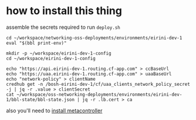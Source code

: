 # how to install this thing

assemble the secrets required to run `deploy.sh`

```
cd ~/workspace/networking-oss-deployments/environments/eirini-dev-1
eval "$(bbl print-env)"

mkdir -p ~/workspace/eirini-dev-1-config
cd ~/workspace/eirini-dev-1-config

echo "https://api.eirini-dev-1.routing.cf-app.com" > ccBaseUrl
echo "https://uaa.eirini-dev-1.routing.cf-app.com" > uaaBaseUrl
echo "network-policy" > clientName
credhub get -n /bosh-eirini-dev-1/cf/uaa_clients_network_policy_secret -j | jq -r .value > clientSecret
cat ~/workspace/oss-networking-deployments/environments/eirini-dev-1/bbl-state/bbl-state.json | jq -r .lb.cert > ca
```


also you'll need to [install metacontroller](https://metacontroller.app/guide/install/)
